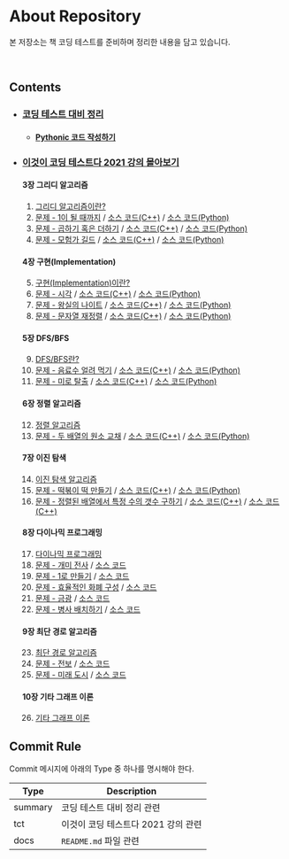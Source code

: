 # About Repository

본 저장소는 책 코딩 테스트를 준비하며 정리한 내용을 담고 있습니다.

<br/>

## Contents  

- ### [코딩 테스트 대비 정리](https://distinct-bulb-c95.notion.site/654d66e30cd7425b811ff08b3b36bf47)

  - #### [Pythonic 코드 작성하기](summary/)
- ### [이것이 코딩 테스트다 2021 강의 몰아보기](https://youtube.com/playlist?list=PLRx0vPvlEmdAghTr5mXQxGpHjWqSz0dgC)

    #### 3장 그리디 알고리즘

    1. [그리디 알고리즘이란?](https://distinct-bulb-c95.notion.site/3-afb606ff1f9a422ea33e4c36bb88bcbc)
    2. [문제 - 1이 될 때까지](https://distinct-bulb-c95.notion.site/1-01debe4722fe4e6a9ef407311395336d) / [소스 코드(C++)](this_is_coding_test/3-greedy/until_1.cpp) / [소스 코드(Python)](this_is_coding_test/3-greedy/until_1.py)
    3. [문제 - 곱하기 혹은 더하기](https://distinct-bulb-c95.notion.site/98fa27afe0844b8a91690d0975268183) / [소스 코드(C++)](this_is_coding_test/3-greedy/multiple_or_add.cpp) / [소스 코드(Python)](this_is_coding_test/3-greedy/multiple_or_add.py)
    4. [문제 - 모험가 길드](https://distinct-bulb-c95.notion.site/850bc603b79e4239b5b12a357c376072) / [소스 코드(C++)](this_is_coding_test/3-greedy/adventurer_guild.cpp) / [소스 코드(Python)](this_is_coding_test/3-greedy/adventurer_guild.py)

    #### 4장 구현(Implementation)

    5. [구현(Implementation)이란?](https://distinct-bulb-c95.notion.site/4-Implementation-957964c8dbe240738414eb93e94c4c90)
    6. [문제 - 시각](https://distinct-bulb-c95.notion.site/c6d29eb9ea034516999e4deea91a6b00) / [소스 코드(C++)](this_is_coding_test/4-implementation/time.cpp) / [소스 코드(Python)](this_is_coding_test/4-implementation/time.py)
    7. [문제 - 왕실의 나이트](https://distinct-bulb-c95.notion.site/3920ad456e844623b1b301f8dd01b359) / [소스 코드(C++)](this_is_coding_test/4-implementation/knight.cpp) / [소스 코드(Python)](this_is_coding_test/4-implementation/knight.py)
    8. [문제 - 문자열 재정렬](https://distinct-bulb-c95.notion.site/f25f5a1b30fe45efbb1e7adf04037843) / [소스 코드(C++)](this_is_coding_test/4-implementation/string_sort.cpp) / [소스 코드(Python)](this_is_coding_test/4-implementation/string_sort.py)

    #### 5장 DFS/BFS

    9. [DFS/BFS란?](https://distinct-bulb-c95.notion.site/5-DFS-BFS-bb058bbc5c3f49fbb72f2a5919f7d6be)
    10. [문제 - 음료수 얼려 먹기](https://distinct-bulb-c95.notion.site/1b0a7c70c79642189ed9a419dd313b94) / [소스 코드(C++)](this_is_coding_test/5-dfs_bfs/ice_juice.cpp) / [소스 코드(Python)](this_is_coding_test/5-dfs_bfs/ice_juice.py)
    11. [문제 - 미로 탈출](https://distinct-bulb-c95.notion.site/dde9fd024c6c41d89ec591aacd126dc0) / [소스 코드(C++)](this_is_coding_test/5-dfs_bfs/maze.cpp) / [소스 코드(Python)](this_is_coding_test/5-dfs_bfs/maze.py)

    #### 6장 정렬 알고리즘

    12. [정렬 알고리즘](https://distinct-bulb-c95.notion.site/6-52ee44cf18af461ebadaee90471a336e)
    13. [문제 - 두 배열의 원소 교채](https://distinct-bulb-c95.notion.site/7748ca7a1be24a69b6f869a249d21942) / [소스 코드(C++)](this_is_coding_test/6-sort/replacement.cpp) / [소스 코드(Python)](this_is_coding_test/6-sort/replacement.py)

    #### 7장 이진 탐색

    14. [이진 탐색 알고리즘](https://distinct-bulb-c95.notion.site/7-bb4049fbad8745dcab43686d4dde9d32)
    15. [문제 - 떡볶이 떡 만들기](https://distinct-bulb-c95.notion.site/940b7a3393b64588836a9e95afa41032) / [소스 코드(C++)](this_is_coding_test/7-binary_search/slicing_cake.cpp) / [소스 코드(Python)](this_is_coding_test/7-binary_search/slicing_cake.py)
    16. [문제 - 정렬된 배열에서 특정 수의 갯수 구하기](https://distinct-bulb-c95.notion.site/94fd77204f544291b11660d53bd9bcf1) / [소스 코드(C++)](this_is_coding_test/7-binary_search/find_count.cpp) / [소스 코드(C++)](this_is_coding_test/7-binary_search/find_count.py)

    #### 8장 다이나믹 프로그래밍

    17. [다이나믹 프로그래밍](https://distinct-bulb-c95.notion.site/8-9eaa8505ee344dea8a6d7452c76d8eef)
    18. [문제 - 개미 전사](https://distinct-bulb-c95.notion.site/f2a3057789f246d5bc240f5e10a429c0) / [소스 코드](this_is_coding_test/8-dynamic_programming/ant_warrior.cpp)
    19. [문제 - 1로 만들기](https://distinct-bulb-c95.notion.site/1-81b43e00a98a4b6dad7e271c4a92758e) / [소스 코드](this_is_coding_test/8-dynamic_programming/make_one.cpp)
    20. [문제 - 효율적인 화폐 구성](https://distinct-bulb-c95.notion.site/e7f3a84a976c49edad9c4da8b549e749) / [소스 코드](this_is_coding_test/8-dynamic_programming/make_bill.cpp)
    21. [문제 - 금광](https://distinct-bulb-c95.notion.site/bbb1423243ad40aaa5e81caad240813f) / [소스 코드](this_is_coding_test/8-dynamic_programming/get_gold.cpp)
    22. [문제 - 병사 배치하기](https://distinct-bulb-c95.notion.site/26bdb73a2b1742e7a7d79a66074679e8) / [소스 코드](this_is_coding_test/8-dynamic_programming/put_soldier.cpp)

    #### 9장 최단 경로 알고리즘

    23. [최단 경로 알고리즘](https://distinct-bulb-c95.notion.site/9-b837a6da313d4558b2f8e10f8c9f1c1e)
    24. [문제 - 전보](https://distinct-bulb-c95.notion.site/9771258d2826427895b8127b9ac00aba) / [소스 코드](this_is_coding_test/9-shortest_path_algorithm/telegram.cpp)
    25. [문제 - 미래 도시](https://distinct-bulb-c95.notion.site/91fa196c087347a18b8426418377649d) / [소스 코드](this_is_coding_test/9-shortest_path_algorithm/future_city.cpp)

    #### 10장 기타 그래프 이론
    26. [기타 그래프 이론](https://distinct-bulb-c95.notion.site/10-3d580bfd5292408bb949511ac7a9ea8b)

## Commit Rule

Commit 메시지에 아래의 Type 중 하나를 명시해야 한다.

|Type|Description|
|----|-----------|
|summary|코딩 테스트 대비 정리 관련|
|tct|이것이 코딩 테스트다 2021 강의 관련|
|docs|`README.md` 파일 관련|
